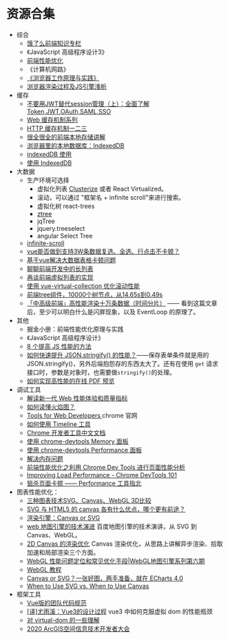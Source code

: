 # 资源合集

- 综合
  - [饿了么前端知识专栏](https://zhuanlan.zhihu.com/ElemeFE)
  - 《JavaScript 高级程序设计3》
  - [前端性能优化](https://ppt.baomitu.com/d/24cd4995#/)
  - 《计算机网路》
  - [《浏览器工作原理与实践》](https://blog.poetries.top/browser-working-principle/guide/part5/lesson24.html#%E5%A6%82%E4%BD%95%E5%88%A9%E7%94%A8%E5%88%86%E5%B1%82%E6%8A%80%E6%9C%AF%E4%BC%98%E5%8C%96%E4%BB%A3%E7%A0%81) 
  - [浏览器渲染过程及JS引擎浅析](https://www.clloz.com/programming/front-end/js/2019/04/25/how-browser-work/#i-6)
- 缓存
  - [不要用JWT替代session管理（上）：全面了解Token,JWT,OAuth,SAML,SSO](https://zhuanlan.zhihu.com/p/38942172?utm_source=wechat_session&utm_medium=social&utm_oi=710800537397764096)
  - [Web 缓存机制系列](http://www.alloyteam.com/2012/03/web-cache-1-web-cache-overview/)
  - [HTTP 缓存机制一二三](https://zhuanlan.zhihu.com/p/29750583)
  - [很全很全的前端本地存储讲解](https://segmentfault.com/a/1190000012578794#item-6)
  - [浏览器里的本地数据库：IndexedDB](https://juejin.im/post/5da2d9cae51d4577e86d0db2)
  - [indexedDB 使用](https://juejin.im/post/5dbcdd7cf265da4d407125c9)
  - [使用 IndexedDB](https://developer.mozilla.org/zh-CN/docs/Web/API/IndexedDB_API/Using_IndexedDB)
- 大数据
  - 生产环境可选择
    - 虚拟化列表 [Clusterize](https://github.com/NeXTs/Clusterize.js/blob/master/clusterize.js) 或者 React Virtualized。
    - 滚动，可以通过 "框架名 + infinite scroll"来进行搜索。
    - 虚拟化树 react-trees 
    - [ztree](http://ww1.ztree.me/)
    - jqTree
    - jquery.treeselect
    - angular Select Tree
  - [infinite-scroll](https://github.com/metafizzy/infinite-scroll)
  - [vue能否做到支持3W条数据复选、全选、行点击不卡顿？
](https://www.zhihu.com/question/323476114/answer/682723821?utm_source=wechat_session&utm_medium=social&utm_oi=710800537397764096&hb_wx_block=1)
  - [基于vue解决大数据表格卡顿问题](https://juejin.im/post/5c8e51bff265da67f51b42c6)
  - [聊聊前端开发中的长列表](https://zhuanlan.zhihu.com/p/26022258)
  - [再谈前端虚拟列表的实现](https://zhuanlan.zhihu.com/p/34585166)
  - [使用 vue-virtual-collection 优化滚动性能](https://zhuanlan.zhihu.com/p/34380557)
  - [前端tree组件，10000个树节点，从14.65s到0.49s
](https://zhuanlan.zhihu.com/p/55528376)
  - [「中高级前端」高性能渲染十万条数据（时间分片）](https://juejin.im/post/5d76f469f265da039a28aff7?utm_source=gold_browser_extension) —— 看到这篇文章后，至少可以明白什么是闪屏现象，以及 EventLoop 的原理了。
- 其他
  - 掘金小册：前端性能优化原理与实践
  - 《JavaScript 高级程序设计》
  - [8 个提高 JS 性能的方法](https://mp.weixin.qq.com/s/wG08-mhjqgLToOKvQNvOgg)
  - [如何快速提升 JSON.stringify() 的性能？](https://mp.weixin.qq.com/s/zg_AMRqDO5w-M1RePlDZRQ)——保存表单条件就是用的JSON.stringify()，另外后端抱怨存的东西太大了。还有在使用 `get` 请求接口时，参数是对象时，也需要做`stringify()`的处理。
  - [如何实现高性能的在线 PDF 预览](https://juejin.im/post/5ed3974ae51d45784d7ca7a5?utm_source=gold_browser_extension)
- 调试工具
  - [解读新一代 Web 性能体验和质量指标](https://segmentfault.com/a/1190000022744550)
  - [如何读懂火焰图？](http://www.ruanyifeng.com/blog/2017/09/flame-graph.html)
  - [Tools for Web Developers ](https://developers.google.com/web/tools/chrome-devtools/) chrome 官网
  - [如何使用 Timeline 工具](https://developers.google.com/web/tools/chrome-devtools/evaluate-performance/timeline-tool?hl=zh-cn)
  - [Chrome 开发者工具中文文档](https://www.html.cn/doc/chrome-devtools/)
  - [使用 chrome-devtools Memory 面板](https://zhuanlan.zhihu.com/p/80792297)
  - [使用 chrome-devtools Performance 面板](https://zhuanlan.zhihu.com/p/80783973)
  - [解决内存问题](https://developers.google.com/web/tools/chrome-devtools/memory-problems?hl=zh-cn#%E4%BD%BF%E7%94%A8%E5%88%86%E9%85%8D%E6%97%B6%E9%97%B4%E7%BA%BF%E7%A1%AE%E5%AE%9A_js_%E5%A0%86%E5%86%85%E5%AD%98%E6%B3%84%E6%BC%8F)
  - [前端性能优化之利用 Chrome Dev Tools 进行页面性能分析](https://zhuanlan.zhihu.com/p/105561186)
  - [Improving Load Performance - Chrome DevTools 101](https://www.youtube.com/watch?v=5fLW5Q5ODiE)
  - [狙杀页面卡顿 —— Performance 工具指北](https://zhuanlan.zhihu.com/p/41017888)
- 图表性能优化：
  - [三种图表技术SVG、Canvas、WebGL 3D比较](https://cloud.tencent.com/developer/article/1506088)
  - [SVG 与 HTML5 的 canvas 各有什么优点，哪个更有前途？](https://www.zhihu.com/question/19690014)
  - [渲染引擎：Canvas or SVG](https://g2.antv.vision/zh/docs/manual/tutorial/renderer)
  - [web 地图引擎的技术演进](https://mp.weixin.qq.com/s/U8wGi85BavBxFa8DcxAurw) 百度地图引擎的技术演讲，从 SVG 到 Canvas、WebGL。
  - [2D Canvas 的渲染优化](https://zhuanlan.zhihu.com/p/110495143) Canvas 渲染优化，从思路上讲解异步渲染、拾取加速和局部渲染三个方面。
  - [WebGL 性能问题定位和常见优化手段|WebGL地图引擎系列第六期](https://mp.weixin.qq.com/s/t1GlNLoiJ8Mtdnt79atBVA)
  - [WebGL 教程](https://xem.github.io/articles/webgl-guide.html#3acc)
  - [Canvas or SVG？一张好图，两手准备，就在 ECharts 4.0](https://zhuanlan.zhihu.com/p/33093211)
  - [When to Use SVG vs. When to Use Canvas](https://css-tricks.com/when-to-use-svg-vs-when-to-use-canvas/)
- 框架工具
  - [Vue版的团队代码规范](https://mp.weixin.qq.com/s/egMtT34rMe8L5p3eiZeqsQ)
  - [[译]尤雨溪：Vue3的设计过程](https://juejin.im/post/5ecf58b9f265da76e97d39da?utm_source=gold_browser_extension#heading-9) vue3 中如何克服虚拟 dom 的性能瓶颈
  - [对 virtual-dom 的一些理解](https://zhuanlan.zhihu.com/p/25630842)
  - [2020 ArcGIS空间信息技术开发者大会](http://developer.geoscene.cn/)

